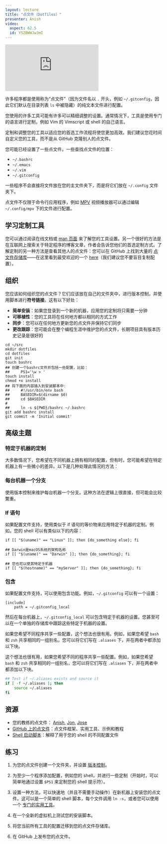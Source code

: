 ```yaml
---
layout: lecture
title: "点文件（Dotfiles）"
presenter: Anish
video:
  aspect: 62.5
  id: YSZBWWJw3mI
---
```


<iframe src="https://www.youtube.com/embed/YSZBWWJw3mI" frameborder="0" allowfullscreen></iframe>

许多程序都是使用称为“点文件”（因为文件名以 `.` 开头，例如 `~/.gitconfig`，因此它们默认在目录列表 `ls` 中被隐藏）的纯文本文件进行配置。

您使用的许多工具可能有许多可以精细调整的设置。通常情况下，工具是使用专门的语言进行定制，例如 Vim 的 Vimscript 或 shell 的自己语言。

定制和调整您的工具以适应您的首选工作流程将使您更加高效。我们建议您花时间自定义您的工具，而不是从 GitHub 克隆别人的点文件。

您可能已经设置了一些点文件。一些查找点文件的位置：

- `~/.bashrc`
- `~/.emacs`
- `~/.vim`
- `~/.gitconfig`

一些程序不会直接将文件放在您的主文件夹下，而是将它们放在 `~/.config` 文件夹下。

点文件不仅限于命令行应用程序，例如 [MPV](https://mpv.io/) 视频播放器可以通过编辑 `~/.config/mpv` 下的文件进行配置。

## 学习定制工具

您可以通过阅读在线文档或 [man 页面](https://en.wikipedia.org/wiki/Man_page) 来了解您的工具设置。另一个很好的方法是在互联网上搜索关于特定程序的博客文章，作者会告诉您他们的首选定制方式。了解定制的另一种方法是查看其他人的点文件：您可以在 GitHub 上找到大量的 [点文件存储库](https://github.com/search?o=desc&q=dotfiles&s=stars&type=Repositories)——在这里看到最受欢迎的一个 [here](https://github.com/mathiasbynens/dotfiles)（我们建议您不要盲目复制配置）。

## 组织

您应该如何组织您的点文件？它们应该放在自己的文件夹中，进行版本控制，并使用脚本进行**符号链接**。这有以下好处：

- **简单安装**：如果您登录到一个新的机器，应用您的定制将只需要一分钟
- **可移植性**：您的工具将在任何地方都以相同的方式工作
- **同步**：您可以在任何地方更新您的点文件并保持它们同步
- **更改跟踪**：您可能会在整个编程生涯中维护您的点文件，长期项目具有版本历史记录是很好的

```shell
cd ~/src
mkdir dotfiles
cd dotfiles
git init
touch bashrc
## 创建一个bashrc文件并包括一些配置，比如：
##     PS1='\w > '
touch install
chmod +x install
## 将下面的内容插入到安装脚本中:
##     #!/usr/bin/env bash
##     BASEDIR=$(dirname $0)
##     cd $BASEDIR
#
##     ln -s ${PWD}/bashrc ~/.bashrc
git add bashrc install
git commit -m 'Initial commit'
```

## 高级主题

### 特定于机器的定制

大多数情况下，您希望在不同机器上拥有相同的配置，但有时，您可能希望在特定机器上有一些微小的差异。以下是几种处理此情况的方法：

### 每台机器一个分支

使用版本控制来维护每台机器一个分支。这种方法在逻辑上很直接，但可能会比较繁重。

### If 语句

如果配置文件支持，使用类似于 if 语句的等价物来应用特定于机器的定制。例如，您的 shell 可以有类似以下的内容：

```shell
if [[ "$(uname)" == "Linux" ]]; then {do_something else}; fi

## Darwin是macOS系统的架构名称
if [[ "$(uname)" == "Darwin" ]]; then {do_something}; fi

## 您也可以使其特定于机器
if [[ "$(hostname)" == "myServer" ]]; then {do_something}; fi
```

### 包含

如果配置文件支持，可以使用包含功能。例如，`~/.gitconfig` 可以有一个设置：

```gitignore
[include]
    path = ~/.gitconfig_local
```

然后在每台机器上，`~/.gitconfig_local` 可以包含特定于机器的设置。您甚至可以在一个单独的存储库中跟踪这些特定于机器的设置。

如果您希望不同程序共享一些配置，这个想法也很有用。例如，如果您希望 `bash` 和 `zsh` 共享相同的一组别名，您可以将它们写在 `.aliases` 下，并在两者中都添加以下块。

这个想法也很有用，如果您希望不同的程序共享一些配置。例如，如果您希望 `bash` 和 `zsh` 共享相同的一组别名，您可以将它们写在 `.aliases` 下，并在两者中都添加以下块。

```bash
## Test if ~/.aliases exists and source it
if [ -f ~/.aliases ]; then
    source ~/.aliases
fi
```

## 资源

- 您的教练的点文件：
  [Anish](https://github.com/anishathalye/dotfiles),
  [Jon](https://github.com/jonhoo/configs),
  [Jose](https://github.com/jjgo/dotfiles)
- [GitHub 上的点文件](http://dotfiles.github.io/)：点文件框架、实用工具、示例和教程
- [Shell 启动脚本](https://blog.flowblok.id.au/2013-02/shell-startup-scripts.html)：解释了用于您的 shell 的不同配置文件

## 练习

1. 为您的点文件创建一个文件夹，并设置 [版本控制](version-control.md)。

2. 为至少一个程序添加配置，例如您的 shell，并进行一些定制（开始时，可以简单地通过设置 `$PS1` 来定制您的 shell 提示符）。

3. 设置一种方法，可以快速地（并且不需要手动操作）在新机器上安装您的点文件。这可以是一个简单的 shell 脚本，每个文件调用 `ln -s`，或者您可以使用一个 [专门的实用工具](http://dotfiles.github.io/utilities/)。

4. 在一个全新的虚拟机上测试您的安装脚本。

5. 将您当前所有工具的配置迁移到您的点文件存储库。

6. 在 GitHub 上发布您的点文件。
